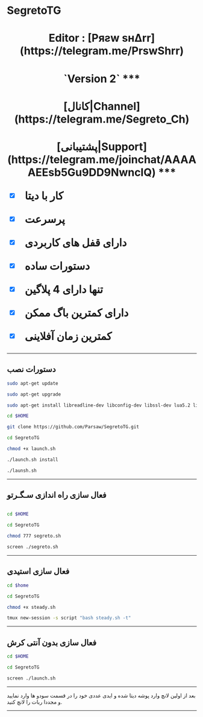 # SegretoTG
<h1><p align="center"> Editor : [Pяƨw ѕн∆rr](https://telegram.me/PrswShrr)
<h1><p align="center"> `Version 2`
***
<h1><p align="center"> [کانال|Channel](https://telegram.me/Segreto_Ch)
<h1><p align="center"> [پشتیبانی|Support](https://telegram.me/joinchat/AAAAAEEsb5Gu9DD9NwncIQ)
***

- [x] کار با دیتا
- [x] پرسرعت 
- [x] دارای قفل های کاربردی 
- [x] دستورات ساده
- [x] تنها دارای 4 پلاگین
- [x] دارای کمترین باگ ممکن
- [x] کمترین زمان آفلاینی


***
## دستورات نصب
```sh
sudo apt-get update

sudo apt-get upgrade

sudo apt-get install libreadline-dev libconfig-dev libssl-dev lua5.2 liblua5.2-dev libevent-dev make unzip git redis-server g++ libjansson-dev libpython-dev expat libexpat1-dev tmux subversion

cd $HOME

git clone https://github.com/Parsaw/SegretoTG.git

cd SegretoTG

chmod +x launch.sh

./launch.sh install

./launsh.sh
```
***
## فعال سازی راه اندازی سـگـرتو
```sh

cd $HOME

cd SegretoTG

chmod 777 segreto.sh

screen ./segreto.sh
```
***
## فعال سازی استیدی
```sh 
cd $home

cd SegretoTG

chmod +x steady.sh

tmux new-session -s script "bash steady.sh -t"
```
***
## فعال سازی بدون آنتی کرش
```sh 
cd $HOME

cd SegretoTG

screen ./launch.sh
```
***
بعد از اولین لانچ وارد پوشه دیتا شده و ایدی عددی خود را در قسمت سودو ها وارد نمایید و مجددا ربات را لانچ کنید.
***

